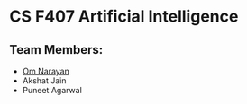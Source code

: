 # CS F407 Artificial Intelligence

## Team Members:
- [Om Narayan](https://github.com/oliver-panda)
- Akshat Jain
- Puneet Agarwal
